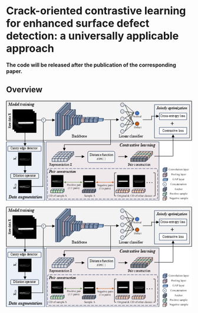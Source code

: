 # Crack-oriented contrastive learning for enhanced surface defect detection: a universally applicable approach

**The code will be released after the publication of the corresponding paper.**

## Overview
![COCL](images/COCL.png)

<img src="images/COCL.png" alt="COCL" style="max-width: 100%; height: auto;" />
